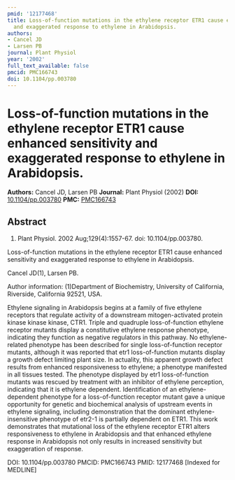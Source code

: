 ```yaml
---
pmid: '12177468'
title: Loss-of-function mutations in the ethylene receptor ETR1 cause enhanced sensitivity
  and exaggerated response to ethylene in Arabidopsis.
authors:
- Cancel JD
- Larsen PB
journal: Plant Physiol
year: '2002'
full_text_available: false
pmcid: PMC166743
doi: 10.1104/pp.003780
---
```


# Loss-of-function mutations in the ethylene receptor ETR1 cause enhanced sensitivity and exaggerated response to ethylene in Arabidopsis.
**Authors:** Cancel JD, Larsen PB
**Journal:** Plant Physiol (2002)
**DOI:** [10.1104/pp.003780](https://doi.org/10.1104/pp.003780)
**PMC:** [PMC166743](https://www.ncbi.nlm.nih.gov/pmc/articles/PMC166743/)

## Abstract

1. Plant Physiol. 2002 Aug;129(4):1557-67. doi: 10.1104/pp.003780.

Loss-of-function mutations in the ethylene receptor ETR1 cause enhanced 
sensitivity and exaggerated response to ethylene in Arabidopsis.

Cancel JD(1), Larsen PB.

Author information:
(1)Department of Biochemistry, University of California, Riverside, California 
92521, USA.

Ethylene signaling in Arabidopsis begins at a family of five ethylene receptors 
that regulate activity of a downstream mitogen-activated protein kinase kinase 
kinase, CTR1. Triple and quadruple loss-of-function ethylene receptor mutants 
display a constitutive ethylene response phenotype, indicating they function as 
negative regulators in this pathway. No ethylene-related phenotype has been 
described for single loss-of-function receptor mutants, although it was reported 
that etr1 loss-of-function mutants display a growth defect limiting plant size. 
In actuality, this apparent growth defect results from enhanced responsiveness 
to ethylene; a phenotype manifested in all tissues tested. The phenotype 
displayed by etr1 loss-of-function mutants was rescued by treatment with an 
inhibitor of ethylene perception, indicating that it is ethylene dependent. 
Identification of an ethylene-dependent phenotype for a loss-of-function 
receptor mutant gave a unique opportunity for genetic and biochemical analysis 
of upstream events in ethylene signaling, including demonstration that the 
dominant ethylene-insensitive phenotype of etr2-1 is partially dependent on 
ETR1. This work demonstrates that mutational loss of the ethylene receptor ETR1 
alters responsiveness to ethylene in Arabidopsis and that enhanced ethylene 
response in Arabidopsis not only results in increased sensitivity but 
exaggeration of response.

DOI: 10.1104/pp.003780
PMCID: PMC166743
PMID: 12177468 [Indexed for MEDLINE]
